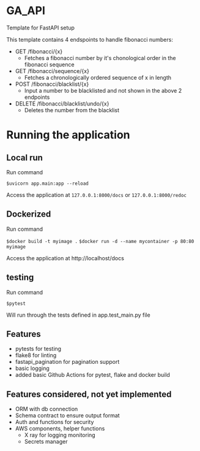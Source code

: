 # GA_API

Template for FastAPI setup

This template contains 4 endspoints to handle fibonacci numbers:

- GET /fibonacci/{x}
  - Fetches a fibonacci number by it's chonological order in the fibonacci sequence
- GET /fibonacci/sequence/{x}
  - Fetches a chronologically ordered sequence of x in length
- POST /fibonacci/blacklist/{x}
  - Input a number to be blacklisted and not shown in the above 2 endpoints
- DELETE /fibonacci/blacklist/undo/{x}
  - Deletes the number from the blacklist

# Running the application

## Local run

Run command

`$uvicorn app.main:app --reload`

Access the application at `127.0.0.1:8000/docs` or `127.0.0.1:8000/redoc`

## Dockerized

Run command

`$docker build -t myimage .`
`$docker run -d --name mycontainer -p 80:80 myimage`

Access the application at http://localhost/docs

## testing

Run command

`$pytest`

Will run through the tests defined in app.test_main.py file

## Features

- pytests for testing
- flake8 for linting
- fastapi_pagination for pagination support
- basic logging
- added basic Github Actions for pytest, flake and docker build

## Features considered, not yet implemented

- ORM with db connection
- Schema contract to ensure output format
- Auth and functions for security
- AWS components, helper functions
  - X ray for logging monitoring
  - Secrets manager
